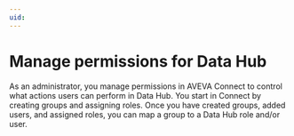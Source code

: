 ```yaml
---
uid:
---
```


# Manage permissions for Data Hub

As an administrator, you manage permissions in AVEVA Connect to control what actions users can perform in Data Hub. You start in Connect by creating groups and assigning roles. Once you have created groups, added users, and assigned roles, you can map a group to a Data Hub role and/or user.

